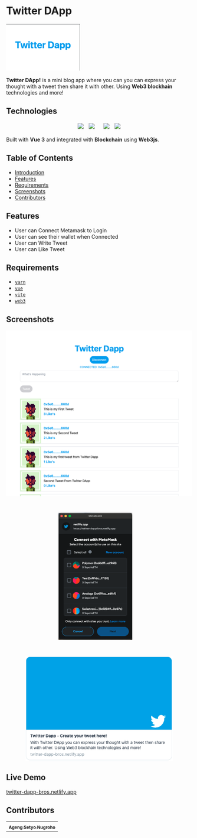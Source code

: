 # Twitter DApp

<p align="left">
    <img width="200" src="./screenshots/logo.png">
</p>
<b>Twitter DApp!</b> is a mini blog app where you can you can express your thought with a tweet then share it with other. Using <b>Web3 blockhain</b> technologies and more!

## Technologies

<div align="center" style="margin-bottom: 20px">
     <image align="center" width="80" src='./src/assets/logo.svg' />
     <image align="center" width="80" src='./src/assets/Vitejs-logo.svg' style="margin: 0 10px" />
     <image align="center" width="80" src='./src/assets/web3js-seeklogo.svg' style="margin: 0 10px" />
     <image align="center" width="90" src='./src/assets/MetaMask_Fox.svg' />
</div>

<p align="left">
  Built with <b>Vue 3</b> and integrated with <b>Blockchain</b> using <b>Web3js</b>.
</p>

## Table of Contents

- [Introduction](#introduction)
- [Features](#features)
- [Requirements](#requirements)
- [Screenshots](#screenshots)
- [Contributors](#contributors)

## Features

- User can Connect Metamask to Login
- User can see their wallet when Connected
- User can Write Tweet
- User can Like Tweet

## Requirements

- [`yarn`](https://yarnpkg.com)
- [`vue`](https://vuejs.org)
- [`vite`](https://vitejs.dev)
- [`web3`](https://web3js.readthedocs.io)

## Screenshots

<div align="center">
    <img width="768" src="./screenshots/web.png">
    <img style="margin: 42px 20px 0 0" width="200" src="./screenshots/wallet.png">
    <img style="margin-top: 42px" width="400" src="./screenshots/meta-data.png">
</div>

## Live Demo

<a href="https://twitter-dapp-bros.netlify.app/">
  twitter-dapp-bros.netlify.app
</a>

## Contributors

<center>
  <table>
    <tr>
      <td align="center">
        <a href="https://github.com/melankolia">
          <sub><b>Ageng Setyo Nugroho</b></sub>
        </a>
      </td>
    </tr>
  </table>
</center>
